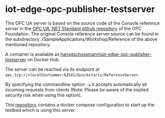 # iot-edge-opc-publisher-testserver
This OPC UA server is based on the source code of the Console reference server in the [OPC UA .NET Standard github repository](https://github.com/OPCFoundation/UA-.NETStandard) of the OPC Foundation.
The original Console reference server source can be found in the subdirectory ./SampleApplications/Workshop/Reference of the above mentioned repository.

A container is available as [hansgschossmann\iot-edge-opc-publisher-testserver](https://hub.docker.com/r/hansgschossmann/iot-edge-opc-publisher-testserver/) on Docker Hub.

The server can be reached via its endpoint at `opc.tcp://<localhostname>:62541/Quickstarts/ReferenceServer`.

By specifying the commandline option `-a` it accepts automatically all incoming requests from clients (Note: Please be aware of the implied security risk when using this option).

This [repository](https://github.com/hansgschossmann/iot-edge-opc-publisher-testbed.git) contains a docker compose configuration to start up the testbed which is using this server.
